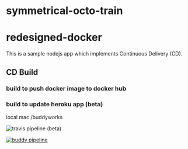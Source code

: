 # symmetrical-octo-train
# redesigned-docker

This is a sample nodejs app which implements Continuous Delivery (CD).

## CD Build

### build to push docker image to docker hub
### build to update heroku app (beta) 

local mac /buddyworks

![travis pipeline](https://travis-ci.org/nagarakesh4/symmetrical-octo-train.svg?branch=master) (beta)

[![buddy pipeline](https://app.buddy.works/coolrafa/symmetrical-octo-train/pipelines/pipeline/46903/badge.svg?token=12437fafb0352eb16c39e2f3bd47428b94849a24f5d5e254671dbc3bc1c498ce "buddy pipeline")](https://app.buddy.works/coolrafa/symmetrical-octo-train/pipelines/pipeline/46903)
